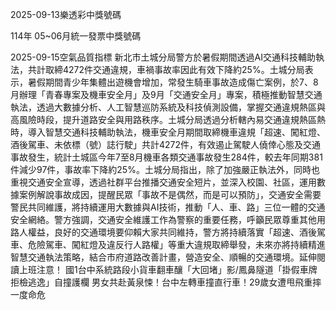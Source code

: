 
2025-09-13樂透彩中獎號碼

                                
114年 05~06月統一發票中獎號碼
                             
2025-09-15空氣品質指標
                              新北市土城分局警方於暑假期間透過AI交通科技輔助執法，共計取締4272件交通違規，車禍事故率因此有效下降約25%。土城分局表示，暑假期間青少年集體出遊機會增加，常發生騎車事故造成傷亡案例，於7、8月辦理「青春專案及機車安全月」及9月「交通安全月」專案，積極推動智慧交通執法，透過大數據分析、人工智慧巡防系統及科技偵測設備，掌握交通違規熱區與高風險時段，提升道路安全與用路秩序。土城分局透過分析轄內易交通違規熱區熱時，導入智慧交通科技輔助執法，機車安全月期間取締機車違規「超速、闖紅燈、酒後駕車、未依標（號）誌行駛」共計4272件，有效遏止駕駛人僥倖心態及交通事故發生，統計土城區今年7至8月機車各類交通事故發生284件，較去年同期381件減少97件，事故率下降約25%。土城分局指出，除了加強嚴正執法外，同時也重視交通安全宣導，透過社群平台推播交通安全短片，並深入校園、社區，運用數據案例解說事故成因，提醒民眾「事故不是偶然，而是可以預防」，交通安全需要警民共同維護，將持續運用大數據與AI技術，推動「人、車、路」三位一體的交通安全網絡。警方強調，交通安全維護工作為警察的重要任務，呼籲民眾尊重其他用路人權益，良好的交通環境要仰賴大家共同維持，警方將持續落實「超速、酒後駕車、危險駕車、闖紅燈及違反行人路權」等重大違規取締舉發，未來亦將持續精進智慧交通執法策略，結合市府道路改善計畫，營造安全、順暢的交通環境。延伸閱讀上班注意！ 國1台中系統路段小貨車翻車釀「大回堵」影/鳳鼻隧道「掛假車牌拒檢逃逸」自撞護欄 男女共赴黃泉悚！台中左轉車撞直行車！29歲女遭甩飛重摔 一度命危